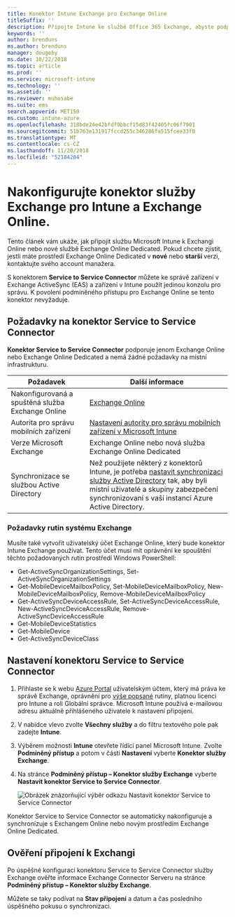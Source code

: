 ```yaml
---
title: Konektor Intune Exchange pro Exchange Online
titleSuffix: ''
description: Připojte Intune ke službě Office 365 Exchange, abyste podporovali správu mobilních zařízení Exchange ActiveSync (MDM).
keywords: ''
author: brenduns
ms.author: brenduns
manager: dougeby
ms.date: 10/22/2018
ms.topic: article
ms.prod: ''
ms.service: microsoft-intune
ms.technology: ''
ms.assetid: ''
ms.reviewer: muhosabe
ms.suite: ems
search.appverid: MET150
ms.custom: intune-azure
ms.openlocfilehash: 318bde24e42bfdf9bbcf15d83f42405fc06f7901
ms.sourcegitcommit: 51b763e131917fccd255c346286fa515fcee33f0
ms.translationtype: MT
ms.contentlocale: cs-CZ
ms.lasthandoff: 11/20/2018
ms.locfileid: "52184204"
---
```

# <a name="configure-the-exchange-service-connector-for-intune-and-exchange-online"></a>Nakonfigurujte konektor služby Exchange pro Intune a Exchange Online.
Tento článek vám ukáže, jak připojit službu Microsoft Intune k Exchangi Online nebo nové službě Exchange Online Dedicated. Pokud chcete zjistit, jestli máte prostředí Exchange Online Dedicated v **nové** nebo **starší** verzi, kontaktujte svého account manažera.

S konektorem **Service to Service Connector** můžete ke správě zařízení v Exchange ActiveSync (EAS) a zařízení v Intune použít jedinou konzolu pro správu.  K povolení podmíněného přístupu pro Exchange Online se tento konektor nevyžaduje.

## <a name="service-to-service-connector-requirements"></a>Požadavky na konektor Service to Service Connector
**Konektor Service to Service Connector** podporuje jenom Exchange Online nebo Exchange Online Dedicated a nemá žádné požadavky na místní infrastrukturu. 


|              Požadavek               |                                                                                                            Další informace                                                                                                            |
|----------------------------------------|----------------------------------------------------------------------------------------------------------------------------------------------------------------------------------------------------------------------------------------|
| Nakonfigurovaná a spuštěná služba Exchange Online |                                                                                 [Exchange Online](https://technet.microsoft.com/library/jj200580.aspx)                                                                                 |
|   Autorita pro správu mobilních zařízení   |                                                       [Nastavení autority pro správu mobilních zařízení v Microsoft Intune](mdm-authority-set.md)                                                       |
|       Verze Microsoft Exchange       |                                                                                      Exchange Online nebo nová služba Exchange Online Dedicated                                                                                      |
|    Synchronizace se službou Active Directory    | Než použijete některý z konektorů Intune, je potřeba [nastavit synchronizaci služby Active Directory](/intune/users-add) tak, aby byli místní uživatelé a skupiny zabezpečení synchronizovaní s vaší instancí Azure Active Directory. |

### <a name="exchange-cmdlet-requirements"></a>Požadavky rutin systému Exchange

Musíte také vytvořit uživatelský účet Exchange Online, který bude konektor Intune Exchange používat. Tento účet musí mít oprávnění ke spouštění těchto požadovaných rutin prostředí Windows PowerShell:

 - Get-ActiveSyncOrganizationSettings, Set-ActiveSyncOrganizationSettings
 - Get-MobileDeviceMailboxPolicy, Set-MobileDeviceMailboxPolicy, New-MobileDeviceMailboxPolicy, Remove-MobileDeviceMailboxPolicy
 - Get-ActiveSyncDeviceAccessRule, Set-ActiveSyncDeviceAccessRule, New-ActiveSyncDeviceAccessRule, Remove-ActiveSyncDeviceAccessRule
 - Get-MobileDeviceStatistics
 - Get-MobileDevice
 - Get-ActiveSyncDeviceClass

## <a name="set-up-the-service-to-service-connector"></a>Nastavení konektoru Service to Service Connector

1. Přihlaste se k webu [Azure Portal](http://portal.azure.com) uživatelským účtem, který má práva ke správě Exchange, oprávnění pro [výše popsané](#exchange-cmdlet-requirements) rutiny, platnou licenci pro Intune a roli Globální správce. Microsoft Intune používá e-mailovou adresu aktuálně přihlášeného uživatele k nastavení připojení.

2. V nabídce vlevo zvolte **Všechny služby** a do filtru textového pole pak zadejte **Intune**.

3. Výběrem možnosti **Intune** otevřete řídící panel Microsoft Intune. Zvolte **Podmíněný přístup** a potom v části **Nastavení** vyberte **Konektor služby Exchange**.

4.  Na stránce **Podmíněný přístup – Konektor služby Exchange** vyberte **Nastavit konektor Service to Service Connector**. 
   
     ![Obrázek znázorňující výběr odkazu Nastavit konektor Service to Service Connector](media/exchange_service_connector.png)

Konektor Service to Service Connector se automaticky nakonfiguruje a synchronizuje s Exchangem Online nebo novým prostředím Exchange Online Dedicated.

## <a name="validate-your-exchange-connection"></a>Ověření připojení k Exchangi

Po úspěšné konfiguraci konektoru Service to Service Connector služby Exchange ověřte informace Exchange Connector Serveru na stránce **Podmíněný přístup – Konektor služby Exchange**.

Můžete se taky podívat na **Stav připojení** a datum a čas posledního úspěšného pokusu o synchronizaci.

 